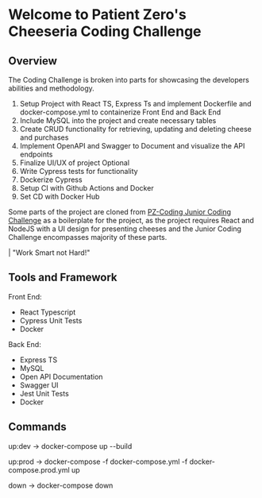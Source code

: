 # Welcome to Patient Zero's Cheeseria Coding Challenge

## Overview

The Coding Challenge is broken into parts for showcasing the developers abilities and methodology. 

1. Setup Project with React TS, Express Ts and implement Dockerfile and docker-compose.yml to containerize Front End and Back End
2. Include MySQL into the project and create necessary tables
3. Create CRUD functionality for retrieving, updating and deleting cheese and purchases
4. Implement OpenAPI and Swagger to Document and visualize the API endpoints
5. Finalize UI/UX of project 
Optional
6. Write Cypress tests for functionality
7. Dockerize Cypress
8. Setup CI with Github Actions and Docker
9. Set CD with Docker Hub

Some parts of the project are cloned from [PZ-Coding Junior Coding Challenge](https://github.com/PatientZero-AU/pz-cheeseria-juniors) as a boilerplate for the project, as the project requires React and NodeJS with a UI design for presenting cheeses and the Junior Coding Challenge encompasses majority of these parts. 

| "Work Smart not Hard!"


## Tools and Framework
Front End:
- React Typescript
- Cypress Unit Tests
- Docker

Back End:
- Express TS
- MySQL
- Open API Documentation
- Swagger UI
- Jest Unit Tests
- Docker

## Commands

up:dev ->
    docker-compose up --build

up:prod ->
    docker-compose -f docker-compose.yml -f docker-compose.prod.yml up

down ->
    docker-compose down

